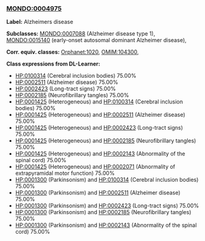 
### [MONDO:0004975](http://purl.obolibrary.org/obo/MONDO_0004975)
**Label:** Alzheimers disease

**Subclasses:** [MONDO:0007088](http://purl.obolibrary.org/obo/MONDO_0007088) (Alzheimer disease type 1), [MONDO:0015140](http://purl.obolibrary.org/obo/MONDO_0015140) (early-onset autosomal dominant Alzheimer disease), 

**Corr. equiv. classes:** [Orphanet:1020](http://www.orpha.net/ORDO/Orphanet_1020), [OMIM:104300](http://purl.obolibrary.org/obo/OMIM_104300), 

**Class expressions from DL-Learner:**

- [HP:0100314](http://purl.obolibrary.org/obo/HP_0100314) (Cerebral inclusion bodies) 75.00%
- [HP:0002511](http://purl.obolibrary.org/obo/HP_0002511) (Alzheimer disease) 75.00%
- [HP:0002423](http://purl.obolibrary.org/obo/HP_0002423) (Long-tract signs) 75.00%
- [HP:0002185](http://purl.obolibrary.org/obo/HP_0002185) (Neurofibrillary tangles) 75.00%
- [HP:0001425](http://purl.obolibrary.org/obo/HP_0001425) (Heterogeneous) and [HP:0100314](http://purl.obolibrary.org/obo/HP_0100314) (Cerebral inclusion bodies) 75.00%
- [HP:0001425](http://purl.obolibrary.org/obo/HP_0001425) (Heterogeneous) and [HP:0002511](http://purl.obolibrary.org/obo/HP_0002511) (Alzheimer disease) 75.00%
- [HP:0001425](http://purl.obolibrary.org/obo/HP_0001425) (Heterogeneous) and [HP:0002423](http://purl.obolibrary.org/obo/HP_0002423) (Long-tract signs) 75.00%
- [HP:0001425](http://purl.obolibrary.org/obo/HP_0001425) (Heterogeneous) and [HP:0002185](http://purl.obolibrary.org/obo/HP_0002185) (Neurofibrillary tangles) 75.00%
- [HP:0001425](http://purl.obolibrary.org/obo/HP_0001425) (Heterogeneous) and [HP:0002143](http://purl.obolibrary.org/obo/HP_0002143) (Abnormality of the spinal cord) 75.00%
- [HP:0001425](http://purl.obolibrary.org/obo/HP_0001425) (Heterogeneous) and [HP:0002071](http://purl.obolibrary.org/obo/HP_0002071) (Abnormality of extrapyramidal motor function) 75.00%
- [HP:0001300](http://purl.obolibrary.org/obo/HP_0001300) (Parkinsonism) and [HP:0100314](http://purl.obolibrary.org/obo/HP_0100314) (Cerebral inclusion bodies) 75.00%
- [HP:0001300](http://purl.obolibrary.org/obo/HP_0001300) (Parkinsonism) and [HP:0002511](http://purl.obolibrary.org/obo/HP_0002511) (Alzheimer disease) 75.00%
- [HP:0001300](http://purl.obolibrary.org/obo/HP_0001300) (Parkinsonism) and [HP:0002423](http://purl.obolibrary.org/obo/HP_0002423) (Long-tract signs) 75.00%
- [HP:0001300](http://purl.obolibrary.org/obo/HP_0001300) (Parkinsonism) and [HP:0002185](http://purl.obolibrary.org/obo/HP_0002185) (Neurofibrillary tangles) 75.00%
- [HP:0001300](http://purl.obolibrary.org/obo/HP_0001300) (Parkinsonism) and [HP:0002143](http://purl.obolibrary.org/obo/HP_0002143) (Abnormality of the spinal cord) 75.00%


